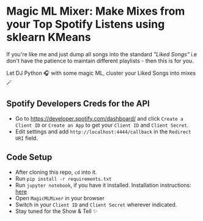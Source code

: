 # Magic ML Mixer: Make Mixes from your Top Spotify Listens using sklearn KMeans

If you're like me and just dump all songs into the standard *"Liked Songs"* i.e don't have the patience to maintain different playlists - then this is for you.

Let DJ Python 🎧 with some magic ML, cluster your Liked Songs into mixes 🪄

## Spotify Developers Creds for the API

* Go to https://developer.spotify.com/dashboard/ and click ```Create a Client ID``` or ```Create an App``` to get your ``Client ID`` and ``Client Secret``. 
* Edit settings and add ``http://localhost:4444/callback`` in the ``Redirect URI`` field.


## Code Setup

* After cloning this repo, ```cd``` into it.
* Run ```pip install -r requirements.txt```
* Run ```jupyter notebook```, if you have it installed. Installation instructions: [here](https://jupyter.org/install)
* Open ```MagicMLMixer``` in your browser 
* Switch in your ``Client ID`` and ``Client Secret`` wherever indicated.
* Stay tuned for the Show & Tell ✨

